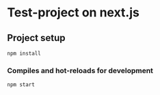 # Test-project on next.js

## Project setup

```
npm install
```

### Compiles and hot-reloads for development

```
npm start
